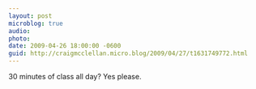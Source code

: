 ```yaml
---
layout: post
microblog: true
audio: 
photo: 
date: 2009-04-26 18:00:00 -0600
guid: http://craigmcclellan.micro.blog/2009/04/27/t1631749772.html
---
```

30 minutes of class all day? Yes please.
